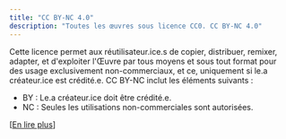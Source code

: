 ```yaml
---
title: "CC BY-NC 4.0"
description: "Toutes les œuvres sous licence CC0. CC BY-NC 4.0"
---
```


Cette licence permet aux réutilisateur.ice.s de copier, distribuer, remixer, adapter, et d'exploiter l'Œuvre par tous moyens et sous tout format pour des usage exclusivement non-commerciaux, et ce, uniquement si le.a créateur.ice est crédité.e. CC BY-NC inclut les éléments suivants :

- BY : Le.a créateur.ice doit être crédité.e.
- NC : Seules les utilisations non-commerciales sont autorisées.

[[En lire plus](https://creativecommons.org/licences/by-nc/4.0/deed.fr)]